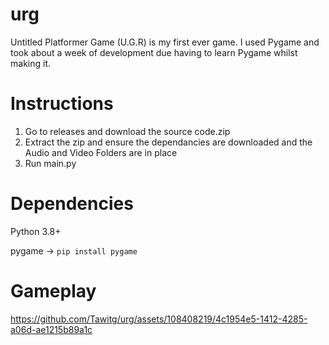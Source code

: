 # urg
Untitled Platformer Game (U.G.R) is my first ever game. I used Pygame and took about a week of development due having to learn Pygame whilst making it. 
# Instructions
1. Go to releases and download the source code.zip
2. Extract the zip and ensure the dependancies are downloaded and the Audio and Video Folders are in place
3. Run main.py
#
# Dependencies
Python 3.8+

pygame -> ``pip install pygame``
# Gameplay
https://github.com/Tawitg/urg/assets/108408219/4c1954e5-1412-4285-a06d-ae1215b89a1c

